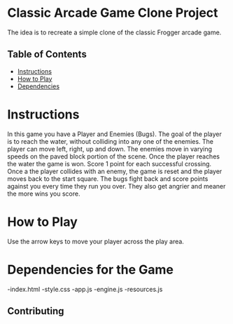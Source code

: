 # Classic Arcade Game Clone Project

The idea is to recreate a simple clone of the classic Frogger arcade game.

## Table of Contents

- [Instructions](#instructions)
- [How to Play](#HowtoPlay)
- [Dependencies](#Dependencies)

# Instructions

In this game you have a Player and Enemies (Bugs). The goal of the player is to reach the water, without colliding into any one of the enemies. The player can move left, right, up and down. The enemies move in varying speeds on the paved block portion of the scene. Once the player reaches the water the game is won. Score 1 point for each successful crossing. Once a the player collides with an enemy, the game is reset and the player moves back to the start square. The bugs fight back and score points against you every time they run you over. They also get angrier and meaner the more wins you score.

# How to Play

Use the arrow keys to move your player across the play area.

# Dependencies for the Game
-index.html
-style.css
-app.js
-engine.js
-resources.js

## Contributing
